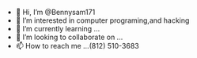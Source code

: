 - 👋 Hi, I’m @Bennysam171
- 👀 I’m interested in computer programing,and hacking
- 🌱 I’m currently learning ...
- 💞️ I’m looking to collaborate on ...
- 📫 How to reach me ...(812) 510-3683

<!---
Bennysam171/Bennysam171 is a ✨ special ✨ repository because its `README.md` (this file) appears on your GitHub profile.
You can click the Preview link to take a look at your changes.
--->
